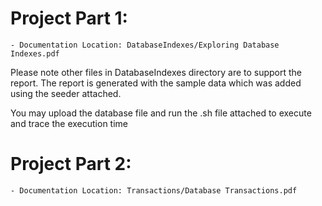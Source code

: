 # Project Part 1:  
    - Documentation Location: DatabaseIndexes/Exploring Database Indexes.pdf

Please note other files in DatabaseIndexes directory are to support the report. The report is generated with the sample data which was added using the seeder attached.

You may upload the database file and run the .sh file attached to execute and trace the execution time

# Project Part 2:  
    - Documentation Location: Transactions/Database Transactions.pdf